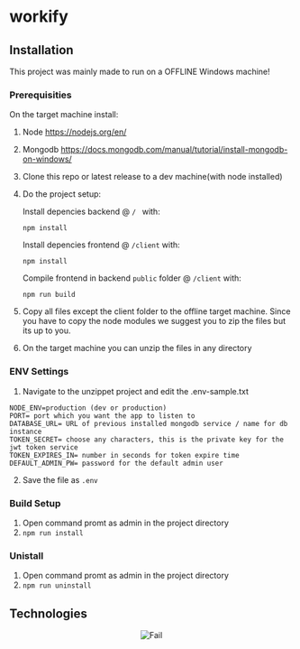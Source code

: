 # workify

## Installation
 This project was mainly made to run on a OFFLINE Windows machine! 

### Prerequisities
 On the target machine install: 
 1. Node https://nodejs.org/en/
 2. Mongodb https://docs.mongodb.com/manual/tutorial/install-mongodb-on-windows/
 3. Clone this repo or latest release to a dev machine(with node installed)
 4. Do the project setup:
 
    Install depencies backend  @ `/ ` with:
    ```
    npm install
    ```
    Install depencies frontend @ `/client` with:
    ```
    npm install
    ```
    Compile frontend in backend `public` folder @ `/client` with:  
    ```
    npm run build
    ```
  5. Copy all files except the client folder to the offline target machine. Since you have to copy the node modules we suggest you to zip the files but its up to you.
  6. On the target machine you can unzip the files in any directory
 
### ENV Settings
 1. Navigate to the unzippet project and edit the .env-sample.txt 
  
  ```
  NODE_ENV=production (dev or production)
  PORT= port which you want the app to listen to 
  DATABASE_URL= URL of previous installed mongodb service / name for db instance
  TOKEN_SECRET= choose any characters, this is the private key for the jwt token service
  TOKEN_EXPIRES_IN= number in seconds for token expire time 
  DEFAULT_ADMIN_PW= password for the default admin user
  ```
  2. Save the file as `.env` 
 
### Build Setup
 1. Open command promt as admin in the project directory
 2. `npm run install` 

### Unistall 
 1. Open command promt as admin in the project directory
 2. `npm run uninstall` 

## Technologies
<p align="center">
 <img src="https://icons.andreas-vogt.ch/workify.png" alt="Fail">
</p>
 
